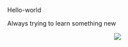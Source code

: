 Hello-world

Always trying to learn something new</p>

<p align="center"><img src="https://avatars.githubusercontent.com/u/117386916?v=4"></p>

